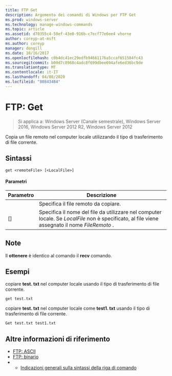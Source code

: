 ```yaml
---
title: FTP Get
description: Argomento dei comandi di Windows per FTP Get
ms.prod: windows-server
ms.technology: manage-windows-commands
ms.topic: article
ms.assetid: d70355c4-58ef-43e0-916b-c7ecf77e6ee4 vhorne
author: coreyp-at-msft
ms.author: coreyp
manager: dongill
ms.date: 10/16/2017
ms.openlocfilehash: c0b4dc41ec29edfb94661176a5ccaf651584fc43
ms.sourcegitcommit: b00d7c8968c4adc8f699dbee694afe6ed36bc9de
ms.translationtype: MT
ms.contentlocale: it-IT
ms.lasthandoff: 04/08/2020
ms.locfileid: "80843484"
---
```

# <a name="ftp-get"></a>FTP: Get

>Si applica a: Windows Server (Canale semestrale), Windows Server 2016, Windows Server 2012 R2, Windows Server 2012

Copia un file remoto nel computer locale utilizzando il tipo di trasferimento di file corrente.   
## <a name="syntax"></a>Sintassi  
```  
get <remoteFile> [<LocalFile>]  
```  
#### <a name="parameters"></a>Parametri  

|   Parametro   |                                                              Descrizione                                                               |
|---------------|----------------------------------------------------------------------------------------------------------------------------------------|
| <remoteFile>  |                                                   Specifica il file remoto da copiare.                                                   |
| [<LocalFile>] | Specifica il nome del file da utilizzare nel computer locale. Se *LocalFile* non è specificato, al file viene assegnato il nome *FileRemoto* . |

## <a name="remarks"></a>Note  
Il **ottenere** è identico al comando il **recv** comando.  
## <a name="examples"></a><a name=BKMK_Examples></a>Esempi  
copiare **test. txt** nel computer locale usando il tipo di trasferimento di file corrente.  
```  
get test.txt  
```  
copiare **test. txt** nel computer locale come **test1. txt** usando il tipo di trasferimento di file corrente.  
```  
Get test.txt test1.txt  
```  
## <a name="additional-references"></a>Altre informazioni di riferimento  
-   [FTP: ASCII](ftp-ascii.md)  
-   [FTP: binario](ftp-binary.md)  
-   - [Indicazioni generali sulla sintassi della riga di comando](command-line-syntax-key.md)  
